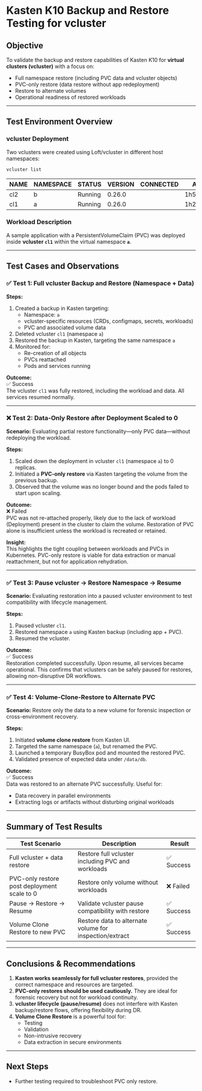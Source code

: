 
# Kasten K10 Backup and Restore Testing for vcluster

## Objective
To validate the backup and restore capabilities of Kasten K10 for **virtual clusters (vcluster)** with a focus on:
- Full namespace restore (including PVC data and vcluster objects)
- PVC-only restore (data restore without app redeployment)
- Restore to alternate volumes
- Operational readiness of restored workloads

---

## Test Environment Overview

### vcluster Deployment
Two vclusters were created using Loft/vcluster in different host namespaces:

```bash
vcluster list
```

| NAME | NAMESPACE | STATUS  | VERSION | CONNECTED | AGE      |
|------|-----------|---------|---------|-----------|----------|
| cl2  | b         | Running | 0.26.0  |           | 1h57m5s  |
| cl1  | a         | Running | 0.26.0  |           | 1h23m1s  |

### Workload Description
A sample application with a PersistentVolumeClaim (PVC) was deployed inside **vcluster `cl1`** within the virtual namespace **`a`**.

---

## Test Cases and Observations

### ✅ Test 1: Full vcluster Backup and Restore (Namespace + Data)

**Steps:**
1. Created a backup in Kasten targeting:
   - Namespace: `a`
   - vcluster-specific resources (CRDs, configmaps, secrets, workloads)
   - PVC and associated volume data
2. Deleted vcluster `cl1` (namespace `a`)
3. Restored the backup in Kasten, targeting the same namespace `a`
4. Monitored for:
   - Re-creation of all objects
   - PVCs reattached
   - Pods and services running

**Outcome:**  
✅ Success  
The vcluster `cl1` was fully restored, including the workload and data. All services resumed normally.

---

### ❌ Test 2: Data-Only Restore after Deployment Scaled to 0

**Scenario:**
Evaluating partial restore functionality—only PVC data—without redeploying the workload.

**Steps:**
1. Scaled down the deployment in vcluster `cl1` (namespace `a`) to 0 replicas.
2. Initiated a **PVC-only restore** via Kasten targeting the volume from the previous backup.
3. Observed that the volume was no longer bound and the pods failed to start upon scaling.

**Outcome:**  
❌ Failed  
PVC was not re-attached properly, likely due to the lack of workload (Deployment) present in the cluster to claim the volume. Restoration of PVC alone is insufficient unless the workload is recreated or retained.

**Insight:**  
This highlights the tight coupling between workloads and PVCs in Kubernetes. PVC-only restore is viable for data extraction or manual reattachment, but not for application rehydration.

---

### ✅ Test 3: Pause vcluster → Restore Namespace → Resume

**Scenario:**
Evaluating restoration into a paused vcluster environment to test compatibility with lifecycle management.

**Steps:**
1. Paused vcluster `cl1`.
2. Restored namespace `a` using Kasten backup (including app + PVC).
3. Resumed the vcluster.

**Outcome:**  
✅ Success  
Restoration completed successfully. Upon resume, all services became operational. This confirms that vclusters can be safely paused for restores, allowing non-disruptive DR workflows.

---

### ✅ Test 4: Volume-Clone-Restore to Alternate PVC

**Scenario:**
Restore only the data to a new volume for forensic inspection or cross-environment recovery.

**Steps:**
1. Initiated **volume clone restore** from Kasten UI.
2. Targeted the same namespace (`a`), but renamed the PVC.
3. Launched a temporary BusyBox pod and mounted the restored PVC.
4. Validated presence of expected data under `/data/db`.

**Outcome:**  
✅ Success  
Data was restored to an alternate PVC successfully. Useful for:
- Data recovery in parallel environments
- Extracting logs or artifacts without disturbing original workloads

---

## Summary of Test Results

| Test Scenario                                   | Description                                               | Result  |
|------------------------------------------------|-----------------------------------------------------------|---------|
| Full vcluster + data restore                   | Restore full vcluster including PVC and workloads         | ✅ Success |
| PVC-only restore post deployment scale to 0    | Restore only volume without workloads                     | ❌ Failed |
| Pause → Restore → Resume                       | Validate vcluster pause compatibility with restore        | ✅ Success |
| Volume Clone Restore to new PVC                | Restore data to alternate volume for inspection/extract   | ✅ Success |

---

## Conclusions & Recommendations

1. **Kasten works seamlessly for full vcluster restores**, provided the correct namespace and resources are targeted.
2. **PVC-only restores should be used cautiously.** They are ideal for forensic recovery but not for workload continuity.
3. **vcluster lifecycle (pause/resume)** does not interfere with Kasten backup/restore flows, offering flexibility during DR.
4. **Volume Clone Restore** is a powerful tool for:
   - Testing
   - Validation
   - Non-intrusive recovery
   - Data extraction in secure environments

---

## Next Steps

- Further testing required to troubleshoot PVC only restore. 

